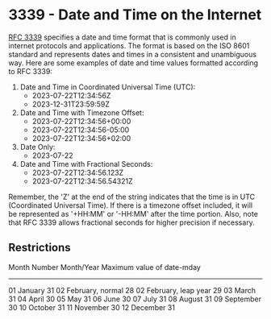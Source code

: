 # 3339 - Date and Time on the Internet

[RFC 3339](https://datatracker.ietf.org/doc/html/rfc3339#section-4) specifies a date and time format that is commonly used in internet protocols and applications. The format is based on the ISO 8601 standard and represents dates and times in a consistent and unambiguous way. Here are some examples of date and time values formatted according to RFC 3339:

1. Date and Time in Coordinated Universal Time (UTC):
    - 2023-07-22T12:34:56Z
    - 2023-12-31T23:59:59Z
2. Date and Time with Timezone Offset:
    - 2023-07-22T12:34:56+00:00
    - 2023-07-22T12:34:56-05:00
    - 2023-07-22T12:34:56+02:00
3. Date Only:
    - 2023-07-22
4. Date and Time with Fractional Seconds:
    - 2023-07-22T12:34:56.123Z
    - 2023-07-22T12:34:56.54321Z

Remember, the 'Z' at the end of the string indicates that the time is in UTC (Coordinated Universal Time). If there is a timezone offset included, it will be represented as '+HH:MM' or '-HH:MM' after the time portion. Also, note that RFC 3339 allows fractional seconds for higher precision if necessary.

## Restrictions

Month Number  Month/Year           Maximum value of date-mday
  ------------  ----------           --------------------------
  01            January              31
  02            February, normal     28
  02            February, leap year  29
  03            March                31
  04            April                30
  05            May                  31
  06            June                 30
  07            July                 31
  08            August               31
  09            September            30
  10            October              31
  11            November             30
  12            December             31